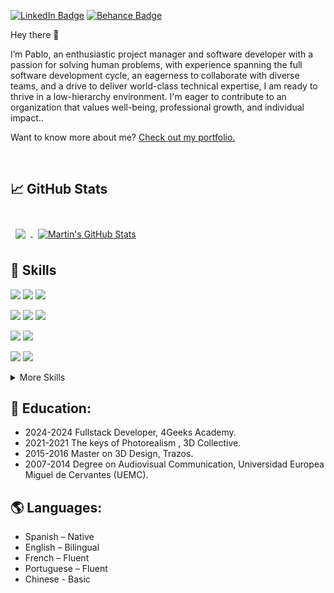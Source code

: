 

<a href="http://www.linkedin.com/in/pordunazarzosa">![LinkedIn Badge](https://img.shields.io/badge/_-LinkedIn-rgb?style=flat&logo=LinkedIn&logoColor=white&labelColor=grey&color=%230A66C2)</a>
<a href="https://www.behance.net/porduna">![Behance Badge](https://img.shields.io/badge/_-Behance-rgb?style=flat&logo=Behance&logoColor=white&labelColor=grey&color=%231769FF)</a>



Hey there 👋

I’m Pablo, an enthusiastic project manager and software developer with a passion for solving human problems, with experience spanning the full software development cycle, an eagerness to collaborate with diverse teams, and a drive to deliver world-class technical expertise, I am ready to thrive in a low-hierarchy environment. I'm eager to contribute to an organization that values well-being, professional growth, and individual impact..

Want to know more about me? [Check out my portfolio.](https://www.behance.net/porduna)

<br>

## &#x1f4c8; GitHub Stats

<br>

<a href="https://github.com/pordunazarzosa">
  <img align="center" style="margin:0.5rem" src="https://github-readme-stats.vercel.app/api/top-langs/?username=pordunazarzosa&hide=html,css&title_color=ffffff&text_color=c9cacc&icon_color=4AB197&bg_color=1A2B34" />
</a>

<a href="https://github.com/pordunazarzosa">
  <img align="center" style="margin:0.5rem" src="https://github-readme-stats.vercel.app/api?username=pordunazarzosa&show_icons=true&line_height=27&count_private=true&title_color=ffffff&text_color=c9cacc&icon_color=4AB097&bg_color=1A2B34" alt="Martin's GitHub Stats" />
</a>

<br>

## 💼 Skills

![](https://img.shields.io/badge/_-HTML5-rgb?style=flat&logo=HTML5&logoColor=white&labelColor=grey&color=%23E34F26)
![](https://img.shields.io/badge/_-CSS-rgb?style=flat&logo=CSS3&logoColor=white&labelColor=grey&color=%231572B6)
![](https://img.shields.io/badge/_-JavaScript-rgb?style=flat&logo=JavaScript&logoColor=white&labelColor=grey&color=%23F7DF1E)

![](https://img.shields.io/badge/_-Go-rgb?style=flat&logo=Go&logoColor=white&labelColor=grey&color=%2300ADD8)
![](https://img.shields.io/badge/_-MySQL-rgb?style=flat&logo=MySQL&logoColor=white&labelColor=grey&color=%234479A1)
![](https://img.shields.io/badge/_-Python-rgb?style=flat&logo=Python&logoColor=white&labelColor=grey&color=%233776AB)

![](https://img.shields.io/badge/_-React-rgb?style=flat&logo=React&logoColor=white&labelColor=grey&color=%2361DAFB)
![](https://img.shields.io/badge/_-Bootstrap5-rgb?style=flat&logo=Bootstrap&logoColor=white&labelColor=grey&color=%237952B3)

![](https://img.shields.io/badge/_-Docker-rgb?style=flat&logo=Docker&logoColor=white&labelColor=grey&color=%232496ED)
![](https://img.shields.io/badge/_-GitHub-rgb?style=flat&logo=GitHub&logoColor=white&labelColor=grey&color=%23181717)

<details>
<summary>More Skills</summary>

<br>

![](https://img.shields.io/badge/_-Photoshop-rgb?style=flat&logo=adobe%20Photoshop&logoColor=white&labelColor=grey&color=%2331A8FF)
![](https://img.shields.io/badge/_-Illustrator-rgb?style=flat&logo=adobe%20Illustrator&logoColor=white&labelColor=grey&color=%23FF9A00)
![](https://img.shields.io/badge/_-Premiere_Pro-rgb?style=flat&logo=adobe%20Premiere%20Pro&logoColor=white&labelColor=grey&color=%239999FF)
![](https://img.shields.io/badge/_-After_Effects-rgb?style=flat&logo=adobe%20After%20Effects&logoColor=white&labelColor=grey&color=%239999FF)

<br>

![](https://img.shields.io/badge/_-Maya-rgb?style=flat&logo=Autodesk%20Maya&logoColor=white&labelColor=grey&color=%2337A5CC)
![](https://img.shields.io/badge/_-Revit-rgb?style=flat&logo=Autodesk%20Revit&logoColor=white&labelColor=grey&color=%23186BFF)
![](https://img.shields.io/badge/_-AutoCAD-rgb?style=flat&logo=AutoCAD&logoColor=white&labelColor=grey&color=%23E51050)

<br>

![](https://img.shields.io/badge/_-Unreal_Engine-rgb?style=flat&logo=Unreal%20Engine&logoColor=white&labelColor=grey&color=%230E1128)
![](https://img.shields.io/badge/_-Unity-rgb?style=flat&logo=Unity&logoColor=white&labelColor=grey&color=%23FFFFFF)

</details>


## 📖 Education:

- 2024-2024 Fullstack Developer, 4Geeks Academy.
- 2021-2021 The keys of Photorealism , 3D Collective.
- 2015-2016 Master on 3D Design, Trazos.
- 2007-2014 Degree on Audiovisual Communication, Universidad Europea Miguel de Cervantes (UEMC).

## 🌎 Languages:
- Spanish – Native 
- English – Bilingual
- French – Fluent
- Portuguese – Fluent
- Chinese - Basic
